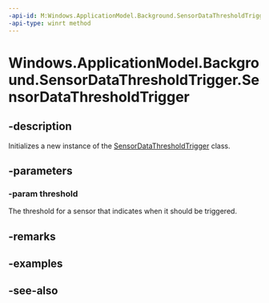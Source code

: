 ----api-id: M:Windows.ApplicationModel.Background.SensorDataThresholdTrigger.#ctor(Windows.Devices.Sensors.ISensorDataThreshold)
-api-type: winrt method
---<!-- Method syntaxpublic SensorDataThresholdTrigger(Windows.Devices.Sensors.ISensorDataThreshold threshold)--># Windows.ApplicationModel.Background.SensorDataThresholdTrigger.SensorDataThresholdTrigger## -descriptionInitializes a new instance of the [SensorDataThresholdTrigger](sensordatathresholdtrigger.md) class.## -parameters### -param thresholdThe threshold for a sensor that indicates when it should be triggered.## -remarks## -examples## -see-also